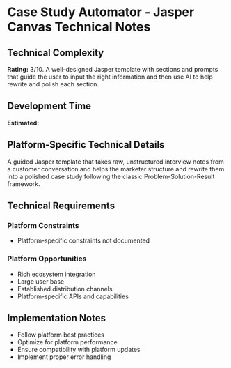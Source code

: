 # Case Study Automator - Jasper Canvas Technical Notes

## Technical Complexity
**Rating:** 3/10. A well-designed Jasper template with sections and prompts that guide the user to input the right information and then use AI to help rewrite and polish each section.

## Development Time
**Estimated:** 

## Platform-Specific Technical Details
A guided Jasper template that takes raw, unstructured interview notes from a customer conversation and helps the marketer structure and rewrite them into a polished case study following the classic Problem-Solution-Result framework.

## Technical Requirements

### Platform Constraints
- Platform-specific constraints not documented

### Platform Opportunities
- Rich ecosystem integration
- Large user base
- Established distribution channels
- Platform-specific APIs and capabilities

## Implementation Notes
- Follow platform best practices
- Optimize for platform performance
- Ensure compatibility with platform updates
- Implement proper error handling
